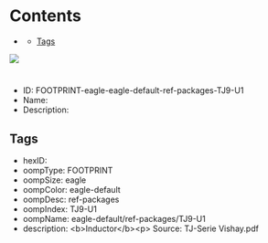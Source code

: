 



Contents
========

* [](#)
	* [Tags](#tags)
  
![][im]
# 

- ID: FOOTPRINT-eagle-eagle-default-ref-packages-TJ9-U1
- Name: 
- Description: 

## Tags

- hexID: 
- oompType: FOOTPRINT
- oompSize: eagle
- oompColor: eagle-default
- oompDesc: ref-packages
- oompIndex: TJ9-U1
- oompName: eagle-default/ref-packages/TJ9-U1
- description: &lt;b&gt;Inductor&lt;/b&gt;&lt;p&gt;&#xD;
Source: TJ-Serie Vishay.pdf



[im]: image.png
